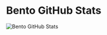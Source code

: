 # Bento GitHub Stats
![Bento GitHub Stats](https://firebasestorage.googleapis.com/v0/b/smartkaksha-fe32c.appspot.com/o/opbento2%2Fbento_1730483675110.png?alt=media&token=e029fcf4-c16c-4675-9cda-c4a3a60178b8)
